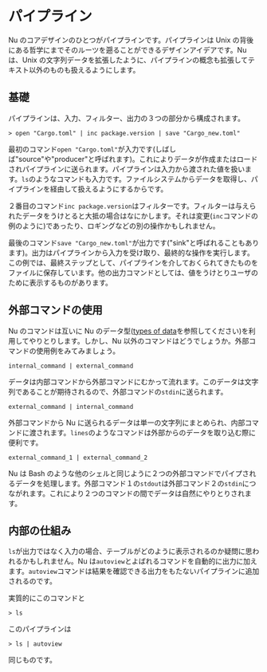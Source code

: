 # パイプライン

Nu のコアデザインのひとつがパイプラインです。パイプラインは Unix の背後にある哲学にまでそのルーツを遡ることができるデザインアイデアです。Nu は、Unix の文字列データを拡張したように、パイプラインの概念も拡張してテキスト以外のものも扱えるようにします。

## 基礎

パイプラインは、入力、フィルター、出力の３つの部分から構成されます。

```
> open "Cargo.toml" | inc package.version | save "Cargo_new.toml"
```

最初のコマンド`open "Cargo.toml"`が入力です(しばしば"source"や"producer"と呼ばれます)。これによりデータが作成またはロードされパイプラインに送られます。パイプラインは入力から渡された値を扱います。`ls`のようなコマンドも入力です。ファイルシステムからデータを取得し、パイプラインを経由して扱えるようにするからです。

２番目のコマンド`inc package.version`はフィルターです。フィルターは与えられたデータをうけとると大抵の場合はなにかします。それは変更(`inc`コマンドの例のように)であったり、ロギングなどの別の操作かもしれません。

最後のコマンド`save "Cargo_new.toml"`が出力です("sink"と呼ばれることもあります)。出力はパイプラインから入力を受け取り、最終的な操作を実行します。この例では、最終ステップとして、パイプラインを介しておくられてきたものをファイルに保存しています。他の出力コマンドとしては、値をうけとりユーザのために表示するものがあります。

## 外部コマンドの使用

Nu のコマンドは互いに Nu のデータ型([types of data](types_of_data.md)を参照してください)を利用してやりとりします。しかし、Nu 以外のコマンドはどうでしょうか。外部コマンドの使用例をみてみましょう。

`internal_command | external_command`

データは内部コマンドから外部コマンドにむかって流れます。このデータは文字列であることが期待されるので、外部コマンドの`stdin`に送られます。

`external_command | internal_command`

外部コマンドから Nu に送られるデータは単一の文字列にまとめられ、内部コマンドに渡されます。`lines`のようなコマンドは外部からのデータを取り込む際に便利です。

`external_command_1 | external_command_2`

Nu は Bash のような他のシェルと同じように２つの外部コマンドでパイプされるデータを処理します。外部コマンド１の`stdout`は外部コマンド２の`stdin`につながれます。これにより２つのコマンドの間でデータは自然にやりとりされます。

## 内部の仕組み

`ls`が出力ではなく入力の場合、テーブルがどのように表示されるのか疑問に思われるかもしれません。Nu は`autoview`とよばれるコマンドを自動的に出力に加えます。`autoview`コマンドは結果を確認できる出力をもたないパイプラインに追加されるのです。

実質的にこのコマンドと

```
> ls
```

このパイプラインは

```
> ls | autoview
```

同じものです。

